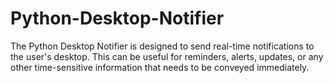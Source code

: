 # Python-Desktop-Notifier
The Python Desktop Notifier is designed to send real-time notifications to the user's desktop. This can be useful for reminders, alerts, updates, or any other time-sensitive information that needs to be conveyed immediately.
